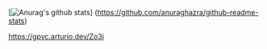 [![Anurag's github stats](https://github-readme-stats.vercel.app/api?username=Zo3i&show_icons=true&theme=default_repocard)]
(https://github.com/anuraghazra/github-readme-stats)


https://gpvc.arturio.dev/Zo3i
